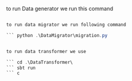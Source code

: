 to run Data generator we run this command 

``` java -jar .\DataGenerator\out\artifacts\DataGenerator\DataGenerator.jar

to run data migrator we run following command

``` python .\DataMigrator\migration.py


to run data transformer we use 

``` cd .\DataTransformer\
``` sbt run
``` c

